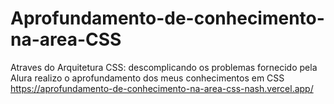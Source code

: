 # Aprofundamento-de-conhecimento-na-area-CSS

Atraves do Arquitetura CSS: descomplicando os problemas fornecido pela Alura realizo o aprofundamento dos meus conhecimentos em CSS
https://aprofundamento-de-conhecimento-na-area-css-nash.vercel.app/
